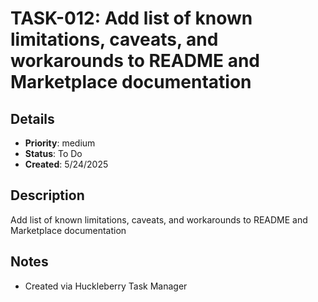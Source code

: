 # TASK-012: Add list of known limitations, caveats, and workarounds to README and Marketplace documentation

## Details
- **Priority**: medium
- **Status**: To Do
- **Created**: 5/24/2025

## Description
Add list of known limitations, caveats, and workarounds to README and Marketplace documentation

## Notes
- Created via Huckleberry Task Manager
